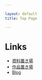 ```yaml
---

layout: default
title: Top Page

---
```


# Links

- [資料置き場](https://bombrary.github.io/lectures)
- [作品置き場](https://bombrary.github.io/vizworks)
- [Blog](https://bombrary.github.io/blog)
